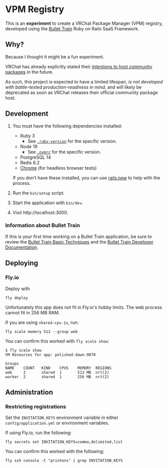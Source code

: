 # VPM Registry

This is an **experiment** to create a VRChat Package Manager (VPM) registry, developed using the [Bullet Train](https://bullettrain.co/) Ruby on Rails SaaS Framework.

## Why?

Because I thought it might be a fun experiment.

VRChat has already explicitly stated their [intentions to host community packages](https://vcc.docs.vrchat.com/vpm/packages/#community-packages) in the future.

As such, this project is expected to have a limited lifespan, *is not developed with battle-tested production-readiness in mind*, and will likely be deprecated as soon as VRChat releases their official community package host.

## Development

1. You must have the following dependencies installed:

     - Ruby 3
          - See [`.ruby-version`](.ruby-version) for the specific version.
     - Node 19
          - See [`.nvmrc`](.nvmrc) for the specific version.
     - PostgreSQL 14
     - Redis 6.2
     - [Chrome](https://www.google.com/search?q=chrome) (for headless browser tests)

    If you don't have these installed, you can use [rails.new](https://rails.new) to help with the process.

2. Run the `bin/setup` script.
3. Start the application with `bin/dev`.
4. Visit http://localhost:3000.

###  Information about Bullet Train
If this is your first time working on a Bullet Train application, be sure to review the [Bullet Train Basic Techniques](https://bullettrain.co/docs/getting-started) and the [Bullet Train Developer Documentation](https://bullettrain.co/docs).

## Deploying

### Fly.io

Deploy with

```
fly deploy
```

Unfortunately this app does not fit in Fly.io's hobby limits. The web process cannot fit in 256 MB RAM.

If you are using `shared-cpu-1x`, run:

```
fly scale memory 512 --group web
```

You can confirm this worked with `fly scale show`:

```
$ fly scale show
VM Resources for app: polished-dawn-9070

Groups
NAME    COUNT   KIND    CPUS    MEMORY  REGIONS
web     2       shared  1       512 MB  nrt(2)
worker  2       shared  1       256 MB  nrt(2)
```

## Administration

### Restricting registrations

Set the `INVITATION_KEYS` environment variable in either `config/application.yml` or environment variables.

If using Fly.io, run the following:

```
fly secrets set INVITATION_KEYS=comma,delimited,list
```

You can confirm this worked with the following:

```
fly ssh console -C "printenv" | grep INVITATION_KEYS
```
